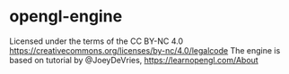 # opengl-engine
Licensed under the terms of the CC BY-NC 4.0 https://creativecommons.org/licenses/by-nc/4.0/legalcode
The engine is based on tutorial by @JoeyDeVries, https://learnopengl.com/About
